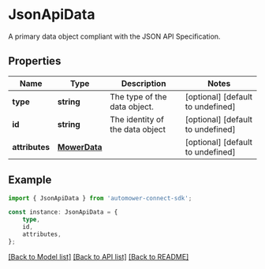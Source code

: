 # JsonApiData

A primary data object compliant with the JSON API Specification.

## Properties

Name | Type | Description | Notes
------------ | ------------- | ------------- | -------------
**type** | **string** | The type of the data object. | [optional] [default to undefined]
**id** | **string** | The identity of the data object | [optional] [default to undefined]
**attributes** | [**MowerData**](MowerData.md) |  | [optional] [default to undefined]

## Example

```typescript
import { JsonApiData } from 'automower-connect-sdk';

const instance: JsonApiData = {
    type,
    id,
    attributes,
};
```

[[Back to Model list]](../README.md#documentation-for-models) [[Back to API list]](../README.md#documentation-for-api-endpoints) [[Back to README]](../README.md)
